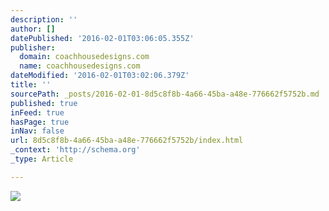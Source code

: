 ```yaml
---
description: ''
author: []
datePublished: '2016-02-01T03:06:05.355Z'
publisher:
  domain: coachhousedesigns.com
  name: coachhousedesigns.com
dateModified: '2016-02-01T03:02:06.379Z'
title: ''
sourcePath: _posts/2016-02-01-8d5c8f8b-4a66-45ba-a48e-776662f5752b.md
published: true
inFeed: true
hasPage: true
inNav: false
url: 8d5c8f8b-4a66-45ba-a48e-776662f5752b/index.html
_context: 'http://schema.org'
_type: Article

---
```

![](http://coachhousedesigns.com/data/sites/1/skins/coachhousehome/images/whats_new.jpg)
